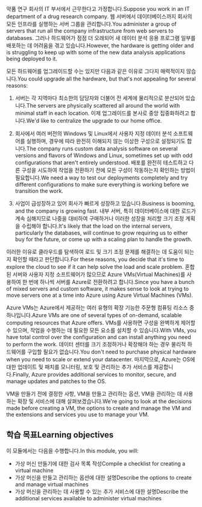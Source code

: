 <span data-ttu-id="92466-101">약품 연구 회사의 IT 부서에서 근무한다고 가정합니다.</span><span class="sxs-lookup"><span data-stu-id="92466-101">Suppose you work in an IT department of a drug research company.</span></span> <span data-ttu-id="92466-102">웹 서버에서 데이터베이스까지 회사의 모든 인프라를 실행하는 서버 그룹을 관리합니다.</span><span class="sxs-lookup"><span data-stu-id="92466-102">You administer a group of servers that run all the company infrastructure from web servers to databases.</span></span> <span data-ttu-id="92466-103">그러나 하드웨어가 점점 더 오래되어 새 데이터 분석 응용 프로그램 일부를 배포하는 데 어려움을 겪고 있습니다.</span><span class="sxs-lookup"><span data-stu-id="92466-103">However, the hardware is getting older and is struggling to keep up with some of the new data analysis applications being deployed to it.</span></span>

<span data-ttu-id="92466-104">모든 하드웨어를 업그레이드할 수는 있지만 다음과 같은 이유로 그다지 매력적이지 않습니다.</span><span class="sxs-lookup"><span data-stu-id="92466-104">You could upgrade all the hardware, but that's not appealing for several reasons:</span></span>

1. <span data-ttu-id="92466-105">서버는 각 지역마다 최소한의 담당자와 더불어 전 세계에 물리적으로 분산되어 있습니다.</span><span class="sxs-lookup"><span data-stu-id="92466-105">The servers are physically scattered all around the world with minimal staff in each location.</span></span> <span data-ttu-id="92466-106">이제 업그레이드를 본사로 중앙 집중화하려고 합니다.</span><span class="sxs-lookup"><span data-stu-id="92466-106">We'd like to centralize the upgrade to our home office.</span></span>

2. <span data-ttu-id="92466-107">회사에서 여러 버전의 Windows 및 Linux에서 사용자 지정 데이터 분석 소프트웨어를 실행하며, 경우에 따라 완전히 이해되지 않는 이상한 구성으로 설정되기도 합니다.</span><span class="sxs-lookup"><span data-stu-id="92466-107">The company runs custom data analysis software on several versions and flavors of Windows and Linux, sometimes set up with odd configurations that aren't entirely understood.</span></span> <span data-ttu-id="92466-108">배포를 완전히 테스트하고 다른 구성을 시도하여 작업을 전환하기 전에 모든 구성이 작동하는지 확인하는 방법이 필요합니다.</span><span class="sxs-lookup"><span data-stu-id="92466-108">We need a way to test our deployments completely and try different configurations to make sure everything is working before we transition the work.</span></span>

3. <span data-ttu-id="92466-109">사업이 급성장하고 있어 회사가 빠르게 성장하고 있습니다.</span><span class="sxs-lookup"><span data-stu-id="92466-109">Business is booming, and the company is growing fast.</span></span> <span data-ttu-id="92466-110">내부 서버, 특히 데이터베이스에 대한 로드가 계속 심해지므로 나중을 대비하여 구매하거나 이러한 성장을 처리할 크기 조정 계획을 수립해야 합니다.</span><span class="sxs-lookup"><span data-stu-id="92466-110">It's likely that the load on the internal servers, particularly the databases, will continue to grow requiring us to either buy for the future, or come up with a scaling plan to handle the growth.</span></span>

<span data-ttu-id="92466-111">이러한 이유로 클라우드를 탐색하여 로드 및 크기 조정 문제를 해결하는 데 도움이 되는지 확인할 때라고 판단합니다.</span><span class="sxs-lookup"><span data-stu-id="92466-111">For these reasons, you decide that it's time to explore the cloud to see if it can help solve the load and scale problem.</span></span> <span data-ttu-id="92466-112">혼합된 서버와 사용자 지정 소프트웨어가 많으므로 Azure VMs(Virtual Machines)를 사용하여 한 번에 하나씩 서버를 Azure로 전환하려고 합니다.</span><span class="sxs-lookup"><span data-stu-id="92466-112">Since you have a bunch of mixed servers and custom software, it makes sense to look at trying to move servers one at a time into Azure using Azure Virtual Machines (VMs).</span></span>

<span data-ttu-id="92466-113">Azure VMs는 Azure에서 제공하는 여러 유형의 확장 기능한 주문형 컴퓨팅 리소스 중 하나입니다.</span><span class="sxs-lookup"><span data-stu-id="92466-113">Azure VMs are one of several types of on-demand, scalable computing resources that Azure offers.</span></span> <span data-ttu-id="92466-114">VMs를 사용하면 구성을 완벽하게 제어할 수 있으며, 작업을 수행하는 데 필요한 모든 요소를 설치할 수 있습니다.</span><span class="sxs-lookup"><span data-stu-id="92466-114">With VMs, you have total control over the configuration and can install anything you need to perform the work.</span></span> <span data-ttu-id="92466-115">데이터 센터를 크기 조정하거나 확장해야 하는 경우 물리적 하드웨어를 구입할 필요가 없습니다.</span><span class="sxs-lookup"><span data-stu-id="92466-115">You don't need to purchase physical hardware when you need to scale or extend your datacenter.</span></span> <span data-ttu-id="92466-116">마지막으로, Azure는 OS에 대한 업데이트 및 패치를 모니터링, 보호 및 관리하는 추가 서비스를 제공합니다.</span><span class="sxs-lookup"><span data-stu-id="92466-116">Finally, Azure provides additional services to monitor, secure, and manage updates and patches to the OS.</span></span>

<span data-ttu-id="92466-117">VM을 만들기 전에 결정한 사항, VM을 만들고 관리하는 옵션, VM을 관리하는 데 사용하는 확장 및 서비스에 대해 살펴보겠습니다.</span><span class="sxs-lookup"><span data-stu-id="92466-117">We're going to look at the decisions made before creating a VM, the options to create and manage the VM and the extensions and services you use to manage your VM.</span></span>

## <a name="learning-objectives"></a><span data-ttu-id="92466-118">학습 목표</span><span class="sxs-lookup"><span data-stu-id="92466-118">Learning objectives</span></span>

<span data-ttu-id="92466-119">이 모듈에서는 다음을 수행합니다.</span><span class="sxs-lookup"><span data-stu-id="92466-119">In this module, you will:</span></span>

- <span data-ttu-id="92466-120">가상 머신 만들기에 대한 검사 목록 작성</span><span class="sxs-lookup"><span data-stu-id="92466-120">Compile a checklist for creating a virtual machine</span></span>
- <span data-ttu-id="92466-121">가상 머신을 만들고 관리하는 옵션에 대한 설명</span><span class="sxs-lookup"><span data-stu-id="92466-121">Describe the options to create and manage virtual machines</span></span>
- <span data-ttu-id="92466-122">가상 머신을 관리하는 데 사용할 수 있는 추가 서비스에 대한 설명</span><span class="sxs-lookup"><span data-stu-id="92466-122">Describe the additional services available to administer virtual machines</span></span>